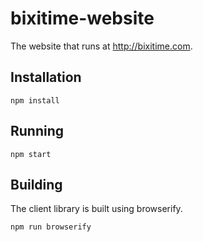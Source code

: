 bixitime-website
===================

The website that runs at http://bixitime.com.

Installation
------------

```
npm install
```

Running
-------

```
npm start
```

Building
--------

The client library is built using browserify.

```
npm run browserify
```

